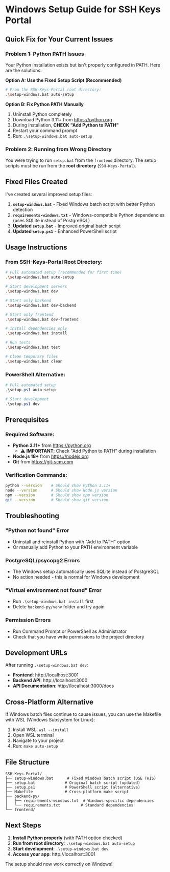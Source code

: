 # Windows Setup Guide for SSH Keys Portal

## Quick Fix for Your Current Issues

### Problem 1: Python PATH Issues
Your Python installation exists but isn't properly configured in PATH. Here are the solutions:

**Option A: Use the Fixed Setup Script (Recommended)**
```bash
# From the SSH-Keys-Portal root directory:
.\setup-windows.bat auto-setup
```

**Option B: Fix Python PATH Manually**
1. Uninstall Python completely
2. Download Python 3.11+ from https://python.org
3. During installation, **CHECK "Add Python to PATH"**
4. Restart your command prompt
5. Run: `.\setup-windows.bat auto-setup`

### Problem 2: Running from Wrong Directory
You were trying to run `setup.bat` from the `frontend` directory. The setup scripts must be run from the **root directory** (`SSH-Keys-Portal`).

## Fixed Files Created

I've created several improved setup files:

1. **`setup-windows.bat`** - Fixed Windows batch script with better Python detection
2. **`requirements-windows.txt`** - Windows-compatible Python dependencies (uses SQLite instead of PostgreSQL)
3. **Updated `setup.bat`** - Improved original batch script
4. **Updated `setup.ps1`** - Enhanced PowerShell script

## Usage Instructions

### From SSH-Keys-Portal Root Directory:

```bash
# Full automated setup (recommended for first time)
.\setup-windows.bat auto-setup

# Start development servers
.\setup-windows.bat dev

# Start only backend
.\setup-windows.bat dev-backend

# Start only frontend  
.\setup-windows.bat dev-frontend

# Install dependencies only
.\setup-windows.bat install

# Run tests
.\setup-windows.bat test

# Clean temporary files
.\setup-windows.bat clean
```

### PowerShell Alternative:

```powershell
# Full automated setup
.\setup.ps1 auto-setup

# Start development
.\setup.ps1 dev
```

## Prerequisites

### Required Software:
- **Python 3.11+** from https://python.org
  - ⚠️ **IMPORTANT**: Check "Add Python to PATH" during installation
- **Node.js 18+** from https://nodejs.org
- **Git** from https://git-scm.com

### Verification Commands:
```bash
python --version    # Should show Python 3.11+
node --version      # Should show Node.js version
npm --version       # Should show npm version
git --version       # Should show git version
```

## Troubleshooting

### "Python not found" Error
- Uninstall and reinstall Python with "Add to PATH" option
- Or manually add Python to your PATH environment variable

### PostgreSQL/psycopg2 Errors
- The Windows setup automatically uses SQLite instead of PostgreSQL
- No action needed - this is normal for Windows development

### "Virtual environment not found" Error
- Run `.\setup-windows.bat install` first
- Delete `backend-py/venv` folder and try again

### Permission Errors
- Run Command Prompt or PowerShell as Administrator
- Check that you have write permissions to the project directory

## Development URLs

After running `.\setup-windows.bat dev`:
- **Frontend**: http://localhost:3001
- **Backend API**: http://localhost:3000
- **API Documentation**: http://localhost:3000/docs

## Cross-Platform Alternative

If Windows batch files continue to cause issues, you can use the Makefile with WSL (Windows Subsystem for Linux):

1. Install WSL: `wsl --install`
2. Open WSL terminal
3. Navigate to your project
4. Run: `make auto-setup`

## File Structure

```
SSH-Keys-Portal/
├── setup-windows.bat      # Fixed Windows batch script (USE THIS)
├── setup.bat             # Original batch script (updated)
├── setup.ps1             # PowerShell script (alternative)
├── Makefile              # Cross-platform make script
├── backend-py/
│   ├── requirements-windows.txt  # Windows-specific dependencies
│   └── requirements.txt         # Standard dependencies
└── frontend/
```

## Next Steps

1. **Install Python properly** (with PATH option checked)
2. **Run from root directory**: `.\setup-windows.bat auto-setup`
3. **Start development**: `.\setup-windows.bat dev`
4. **Access your app**: http://localhost:3001

The setup should now work correctly on Windows!
